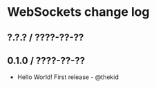WebSockets change log
=====================

## ?.?.? / ????-??-??

## 0.1.0 / ????-??-??

* Hello World! First release - @thekid